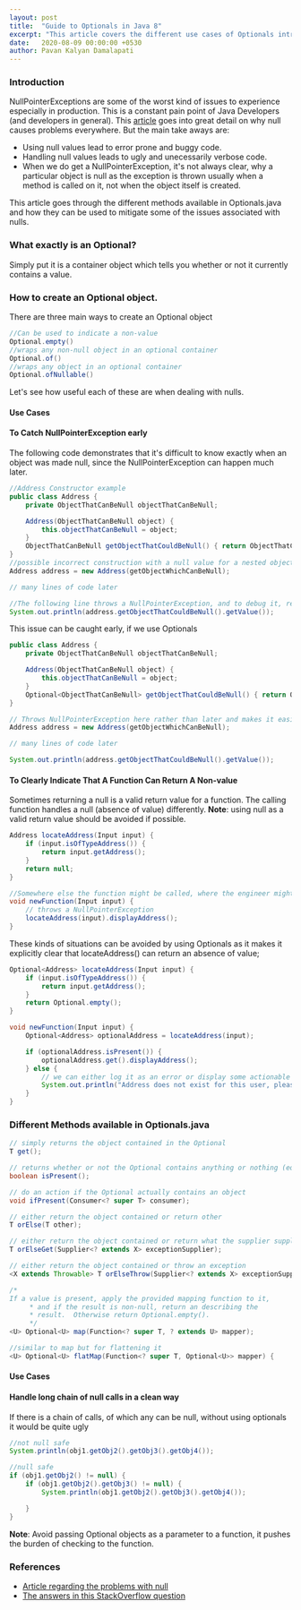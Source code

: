 ```yaml
---
layout: post
title:  "Guide to Optionals in Java 8"
excerpt: "This article covers the different use cases of Optionals introduced in Java 8"
date:   2020-08-09 00:00:00 +0530
author: Pavan Kalyan Damalapati
---
```



### Introduction
NullPointerExceptions are some of the worst kind of issues to experience especially in production. This is a constant pain point of Java Developers (and developers in general). This [article](https://dzone.com/articles/the-worst-mistake-of-computer-science-1) goes into great detail on why null causes problems everywhere.
But the main take aways are:
- Using null values lead to error prone and buggy code.
- Handling null values leads to ugly and unecessarily verbose code.
- When we do get a NullPointerException, it's not always clear, why a particular object is null as the exception is thrown usually when a method is called on it, not when the object itself is created.

This article goes through the different methods available in Optionals.java and how they can be used to mitigate some of the issues associated with nulls.



### What exactly is an Optional?
Simply put it is a container object which tells you whether or not it currently contains a value.



### How to create an Optional object.
There are three main ways to create an Optional object

~~~ java
//Can be used to indicate a non-value
Optional.empty()
//wraps any non-null object in an optional container
Optional.of()
//wraps any object in an optional container
Optional.ofNullable()
~~~


Let's see how useful each of these are when dealing with nulls.

#### Use Cases

#### To Catch NullPointerException early

The following code demonstrates that it's difficult to know exactly when an object was made null, since the NullPointerException can happen much later.
~~~ java
//Address Constructor example
public class Address {
	private ObjectThatCanBeNull objectThatCanBeNull;

	Address(ObjectThatCanBeNull object) {
		this.objectThatCanBeNull = object;
	}
	ObjectThatCanBeNull getObjectThatCouldBeNull() { return ObjectThatCanBeNull; }
}
//possible incorrect construction with a null value for a nested object.
Address address = new Address(getObjectWhichCanBeNull);

// many lines of code later

//The following line throws a NullPointerException, and to debug it, requires a lot of backtracking.
System.out.println(address.getObjectThatCouldBeNull().getValue());
~~~


This issue can be caught early, if we use Optionals

~~~ java
public class Address {
	private ObjectThatCanBeNull objectThatCanBeNull;

	Address(ObjectThatCanBeNull object) {
		this.objectThatCanBeNull = object;
	}
	Optional<ObjectThatCanBeNull> getObjectThatCouldBeNull() { return Optional.of(ObjectThatCanBeNull); }
}

// Throws NullPointerException here rather than later and makes it easier to debug
Address address = new Address(getObjectWhichCanBeNull);

// many lines of code later

System.out.println(address.getObjectThatCouldBeNull().getValue());
~~~


#### To Clearly Indicate That A Function Can Return A Non-value

Sometimes returning a null is a valid return value for a function. The calling function handles a null (absence of value) differently.
**Note**: using null as a valid return value should be avoided if possible.
~~~ java
Address locateAddress(Input input) {
	if (input.isOfTypeAddress()) {
		return input.getAddress();
	}
	return null;
}

//Somewhere else the function might be called, where the engineer might not be aware that locateAddress() can return null
void newFunction(Input input) {
	// throws a NullPointerException
	locateAddress(input).displayAddress();
}
~~~

These kinds of situations can be avoided by using Optionals as it makes it explicitly clear that locateAddress() can return an absence of value;

~~~ java
Optional<Address> locateAddress(Input input) {
	if (input.isOfTypeAddress()) {
		return input.getAddress();
	}
	return Optional.empty();
}

void newFunction(Input input) {
	Optional<Address> optionalAddress = locateAddress(input);

	if (optionalAddress.isPresent()) {
		optionalAddress.get().displayAddress();
	} else {
		// we can either log it as an error or display some actionable error message
		System.out.println("Address does not exist for this user, please contact Support.");
	}
}
~~~


### Different Methods available in Optionals.java

~~~ java
// simply returns the object contained in the Optional
T get();

// returns whether or not the Optional contains anything or nothing (equivalent to Optional.ofEmpty())
boolean isPresent();

// do an action if the Optional actually contains an object
void ifPresent(Consumer<? super T> consumer);

// either return the object contained or return other
T orElse(T other);

// either return the object contained or return what the supplier supplies
T orElseGet(Supplier<? extends X> exceptionSupplier);

// either return the object contained or throw an exception
<X extends Throwable> T orElseThrow(Supplier<? extends X> exceptionSupplier);

/*
If a value is present, apply the provided mapping function to it,
     * and if the result is non-null, return an describing the
     * result.  Otherwise return Optional.empty().
     */
<U> Optional<U> map(Function<? super T, ? extends U> mapper);

//similar to map but for flattening it
<U> Optional<U> flatMap(Function<? super T, Optional<U>> mapper) {
~~~

#### Use Cases

#### Handle long chain of null calls in a clean way

If there is a chain of calls, of which any can be null, without using optionals it would be quite ugly
~~~ java
//not null safe
System.println(obj1.getObj2().getObj3().getObj4());

//null safe
if (obj1.getObj2() != null) {
	if (obj1.getObj2().getObj3() != null) {
		System.println(obj1.getObj2().getObj3().getObj4());

	}
}
~~~

**Note**: Avoid passing Optional objects as a parameter to a function, it pushes the burden of checking to the function.

### References

- [Article regarding the problems with null](https://dzone.com/articles/the-worst-mistake-of-computer-science-1)
- [The answers in this StackOverflow question](https://stackoverflow.com/questions/23454952/uses-for-optional)
